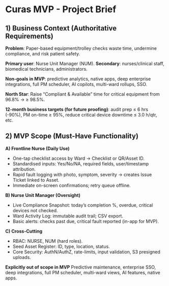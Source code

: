 # Curas MVP - Project Brief

## 1) Business Context (Authoritative Requirements)

**Problem**: Paper-based equipment/trolley checks waste time, undermine compliance, and risk patient safety.

**Primary user**: Nurse Unit Manager (NUM). 
**Secondary**: nurses/clinical staff, biomedical technicians, administrators.

**Non-goals in MVP**: predictive analytics, native apps, deep enterprise integrations, full PM scheduler, AI copilots, multi-ward rollups, SSO.

**North Star**: Raise “Compliant & Available” time for critical equipment from 96.8% → ≥ 98.5%.

**12-month business targets (for future proofing)**: audit prep ≤ 6 hrs (-90%), PM on-time ≥ 95%, reduce critical device downtime ≤ 3.0 h/qtr, etc.

## 2) MVP Scope (Must-Have Functionality)

**A) Frontline Nurse (Daily Use)**
- One-tap checklist access by Ward → Checklist or QR/Asset ID.
- Standardised inputs: Yes/No/NA, required fields, user/timestamp attribution.
- Rapid fault logging with photo, symptom, severity → creates Issue Ticket linked to Asset.
- Immediate on-screen confirmations; retry queue offline.

**B) Nurse Unit Manager (Oversight)**
- Live Compliance Snapshot: today’s completion %, overdue, critical devices not checked.
- Ward Activity Log: immutable audit trail; CSV export.
- Basic alerts: checks past due, critical fault reported (in-app for MVP).

**C) Cross-Cutting**
- RBAC: NURSE, NUM (hard roles).
- Seed Asset Register: ID, type, location, status.
- Core Security: AuthN/AuthZ, rate-limits, input validation, S3 presigned uploads.

**Explicitly out of scope in MVP**
Predictive maintenance, enterprise SSO, deep integrations, full PM scheduler, multi-ward views, AI features, native apps.
